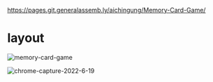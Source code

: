 https://pages.git.generalassemb.ly/aichingung/Memory-Card-Game/

# layout
![memory-card-game](https://media.git.generalassemb.ly/user/42808/files/d7230101-e326-462b-bf8c-2638d06a73c2)

![chrome-capture-2022-6-19](https://media.git.generalassemb.ly/user/42808/files/22be21fa-fc15-4d3a-b251-4b4d6f92ff3b)